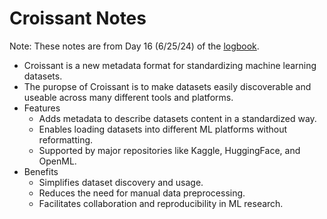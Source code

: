 # Croissant Notes

Note: These notes are from Day 16 (6/25/24) of the [logbook](logbook.md).

* Croissant is a new metadata format for standardizing machine learning datasets.
* The puropse of Croissant is to make datasets easily discoverable and useable across many different tools and platforms.
* Features
    * Adds metadata to describe datasets content in a standardized way.
    * Enables loading datasets into different ML platforms without reformatting.
    * Supported by major repositories like Kaggle, HuggingFace, and OpenML.
* Benefits
    * Simplifies dataset discovery and usage.
    * Reduces the need for manual data preprocessing.
    * Facilitates collaboration and reproducibility in ML research.